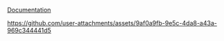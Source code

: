 [Documentation](https://loftyvirus.github.io/projectBCA/)


https://github.com/user-attachments/assets/9af0a9fb-9e5c-4da8-a43a-969c344441d5

